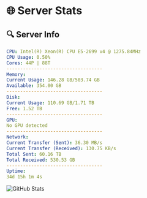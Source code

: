 # 🌐 Server Stats
## 🔍 Server Info
```yaml
CPU: Intel(R) Xeon(R) CPU E5-2699 v4 @ 1275.84MHz
CPU Usage: 0.50%
Cores: 44P | 88T
-----------------------------------
Memory:
Current Usage: 146.28 GB/503.74 GB
Available: 354.00 GB
-----------------------------------
Disk:
Current Usage: 110.69 GB/1.71 TB
Free: 1.52 TB
-----------------------------------
GPU:
No GPU detected
-----------------------------------
Network:
Current Transfer (Sent): 36.30 MB/s
Current Transfer (Received): 130.75 KB/s
Total Sent: 60.16 TB
Total Received: 530.53 GB
-----------------------------------
Uptime:
34d 15h 1m 4s
```
![GitHub Stats](https://img.shields.io/badge/Updated-2025-04-11_12:23:53-blue)